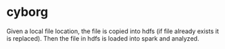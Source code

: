 # cyborg

Given a local file location, the file is copied into hdfs (if file already exists it is replaced).
Then the file in hdfs is loaded into spark and analyzed.
